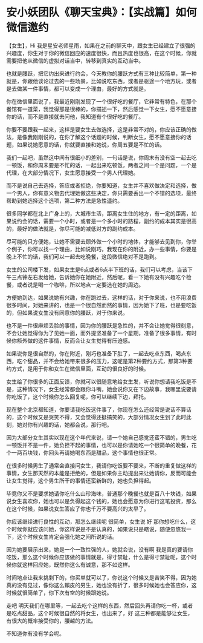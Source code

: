 # 安小妖团队《聊天宝典》：【实战篇】如何微信邀约

【女生】，Hi 我是星安老师星雨，如果在之前的聊天中，跟女生已经建立了很强的兴趣度，你生对于你的微信回应的速度很快，而且热度也很高，在这个时候，你就需要把他从微信的虚拟对话当中，转移到真实的互动当中。

也就是腰跃，把它约出来进行约会，今天教你的腰跃方式有三种比较简单，第一种就是，你跟他谈论过去的一些场景，比如说吃东西，或者是驱途一个地方玩，或者是去做某一件事情，都可以变成一个理由，最好的方式就是。

你在微信里面说了，我最近刚刚发现了一个很好吃的餐厅，它非常有特色，在那个餐馆有一道菜，我觉得那是很棒的，你描述一下，然后感觉一下女生，愿不愿意接你的话，而不是直接就去问他，我知道有个很好吃的餐厅。

你要不要跟我一起来，这样是要女生去做选择，这是非常不对的，你应该正确的做法，是像我刚刚说的，在你了解这个话题的时候，判断女生，愿不愿意接你的话题，如果说她愿意的话，你就要直接和她说，你周五要是不忙的话。

我们一起吧，虽然这中间有很细小的差别，一句话是说，你周末有没有空一起去吃一顿饭，和你周末要是不忙的话，一起出来吃顿饭，两者之间一个是问题，一个是代理，在大部分情况下，女生愿意接受一个男人代理她。

而不是说自己去选择，答应或者拒绝，你要知道，女生并不喜欢做决定和选择，做一个男人，你有意义物去代理她做这些决定，你只需要丢出一个不错的选项，最终帮助到她选择这个选项，第二种方法是急性遥约。

很多同学都在北上广身上的，大城市生活，距离女生住的地方，有一定的距离，如果说约会的话，需要一个小时，或者是一个多小时的路程，副约的成本其实是很高的，最好的做法就是，你尽可能的减低对方的副约成本。

尽可能的只方便她，让她不需要去顾外做一个小时的地体，才能够去见到你，你举个例子，你可以找一个理由，比如说刚巧，我现在你的附近，办一些事情，你要是晚上不忙的话，我们可以一起去吃晚餐，这段微信绝对不是跑到。

女生的公司楼下发，如果女生是6点或者6点半下班的话，我们可以考虑，当该下午三点钟左右发给她，告诉她你在她附近，然后呢，看一下她有没有兴趣吃个检餐，或者说是喝一个咖啡，所以地点一定要选在她的周边。

方便她到达，如果说她有兴趣，你在跑过去，这样的话，对于你来说，也不用浪费很多时间，对她来讲的，也是一个很自然而然的事情，因为她下了班，也是要吃饭的，但如果说女生没有同意你的腰跃，对于你来说。

也不是一件很麻烦丢脸的事情，因为你的腰跃是急性的，并不会让她觉得很刻意，不会让她觉得你为了见她一面，而外提坚准备了一个星期，准备了很多事情，有时候你额外做的这件事情，反而会让女生觉得有压迫感。

如果说你是很自然的，你在附近，刚巧也准备下肛了，一起去吃点东西，喝点东西，吃个甜品，并不会给她带来很多的压力，这呢是第2种要约方式，那第3种要约方式，是用于你和女生在微信里面，互动的很良好的时候。

女生给了你很多的正面反馈，你就可以很随意地给女生发，听说你想请我吃饭是不是，这种情况下，女生经常都会跟你斗嘴，她会说你又在下边故事，我哪里说要请你吃饭了，这个时候你怎么回复呢，你可以继续下边，拜托。

现在整个北京都知道，你要请我吃饭这件事了，你现在怎么还经常是说话不算话的，这个时候又是哭笑不得，又会觉得还挺搞笑的，大部分情况女生到了此时此刻，她对你有兴趣的话，她都会说，那行吧。

因为大部分女生其实以现在这个年代来说，请一个她自己感觉还蛮不错的，男生吃一顿饭并不是一件，她负担不起的事情，也可以是你请她吃一个很简单的晚餐，花个一两百块钱，你回头再请她喝东西是甜品，这个事情也很正常。

在很多时候男生了通常会直接问女生，我请你吃饭要不要来，不断的重复做这样的事情，女生那天然的本能是拒绝的，但是如果你主动提出来让她请你，反而可能会让女生觉得，这个男生所干的事情还蛮新鲜的，她也负担得起。

毕竟你又不是要求她请你吃什么山珍海味，普通那个晚餐也就是百八十块钱，如果说女生喜欢你，她也可以是负得起这个钱的，她也会愿意为你进行这笔投资，那么在这个时候，如果说女生答应了你也千万不要高兴的太早了。

你应该继续进行良性的互动，那怎么继续呢 很简单，女生说 好 那你想吃什么，这个时候你就应该问她，你这样说是不是认真的，如果说只是瞎说，随便忽悠我一下，这个时候女生肯定会强化她之间所说的话。

因为她要展示出来，她是一个一致性强的人，她就会说，没有啊 我是真的要请你吃饭，那么这个时候你应该做的事情就是，得寸禁耻，什么是得寸禁耻呢，这个时候你就这样回应她，既然你这么有诚意，那不如这样。

时间地点让我来挑剩下的，你买单就可以了，你说这个时候又是苦笑不得，因为她真的没有见过，像你这么賴皮的男生，她也没有折了，很多时候她也会答应你，这时候就很简单了，你下次有空的时候跟她说。

走吧 明天我们在哪里等，一起去吃个这样的东西，然后回头再请你吃一杯，或者是吃点甜品，这个时候很自然的将女生，也出来了，好 这三种都是能够让女生，有很大的概率接受你的，腰越的方法。

不知道你有没有学会呢。